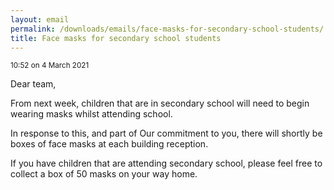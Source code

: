 ```yaml
---
layout: email
permalink: /downloads/emails/face-masks-for-secondary-school-students/
title: Face masks for secondary school students
---
```


<small>10:52 on 4 March 2021</small>

Dear team,

From next week, children that are in secondary school will need to begin wearing masks whilst attending school.

In response to this, and part of Our commitment to you, there will shortly be boxes of face masks at each building reception.

If you have children that are attending secondary school, please feel free to collect a box of 50 masks on your way home.